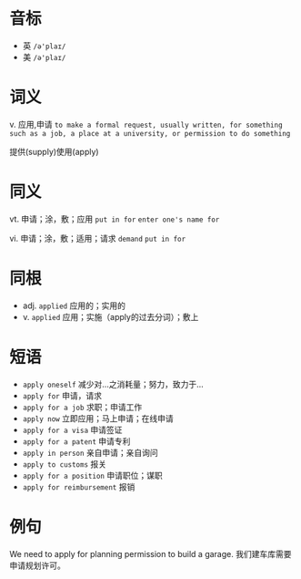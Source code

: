 # 音标

- 英 `/ə'plaɪ/`
- 美 `/ə'plaɪ/`

# 词义

v. 应用,申请
`to make a formal request, usually written, for something such as a job, a place at a university, or permission to do something`



提供(supply)使用(apply)

# 同义

vt. 申请；涂，敷；应用
`put in for` `enter one's name for`

vi. 申请；涂，敷；适用；请求
`demand` `put in for`

# 同根

- adj. `applied` 应用的；实用的
- v. `applied` 应用；实施（apply的过去分词）；敷上

# 短语

- `apply oneself` 减少对…之消耗量；努力，致力于…
- `apply for` 申请，请求
- `apply for a job` 求职；申请工作
- `apply now` 立即应用；马上申请；在线申请
- `apply for a visa` 申请签证
- `apply for a patent` 申请专利
- `apply in person` 亲自申请；亲自询问
- `apply to customs` 报关
- `apply for a position` 申请职位；谋职
- `apply for reimbursement` 报销

# 例句

We need to apply for planning permission to build a garage.
我们建车库需要申请规划许可。


